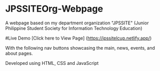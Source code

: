# JPSSITEOrg-Webpage
A webpage based on my department organization "JPSSITE" (Junior Philippine Student Society for Information Technology Education)

#Live Demo
[Click here to View Page] (https://jpssitelcup.netlify.app/)

With the following nav buttons showcasing the main, news, events, and about pages.

Developed using HTML, CSS and JavaScript
